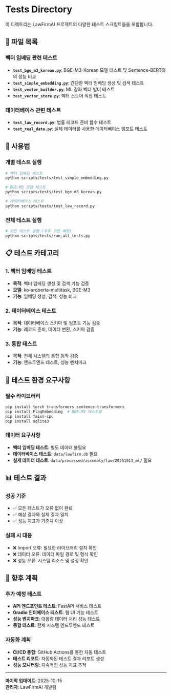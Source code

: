 # Tests Directory

이 디렉토리는 LawFirmAI 프로젝트의 다양한 테스트 스크립트들을 포함합니다.

## 📁 파일 목록

### 벡터 임베딩 관련 테스트
- **`test_bge_m3_korean.py`**: BGE-M3-Korean 모델 테스트 및 Sentence-BERT와의 성능 비교
- **`test_simple_embedding.py`**: 간단한 벡터 임베딩 생성 및 검색 테스트
- **`test_vector_builder.py`**: ML 강화 벡터 빌더 테스트
- **`test_vector_store.py`**: 벡터 스토어 직접 테스트

### 데이터베이스 관련 테스트
- **`test_law_record.py`**: 법률 레코드 준비 함수 테스트
- **`test_real_data.py`**: 실제 데이터를 사용한 데이터베이스 임포트 테스트

## 🚀 사용법

### 개별 테스트 실행
```bash
# 벡터 임베딩 테스트
python scripts/tests/test_simple_embedding.py

# BGE-M3 모델 테스트
python scripts/tests/test_bge_m3_korean.py

# 데이터베이스 테스트
python scripts/tests/test_law_record.py
```

### 전체 테스트 실행
```bash
# 모든 테스트 실행 (추후 구현 예정)
python scripts/tests/run_all_tests.py
```

## 📋 테스트 카테고리

### 1. 벡터 임베딩 테스트
- **목적**: 벡터 임베딩 생성 및 검색 기능 검증
- **모델**: ko-sroberta-multitask, BGE-M3
- **기능**: 임베딩 생성, 검색, 성능 비교

### 2. 데이터베이스 테스트
- **목적**: 데이터베이스 스키마 및 임포트 기능 검증
- **기능**: 레코드 준비, 데이터 변환, 스키마 검증

### 3. 통합 테스트
- **목적**: 전체 시스템의 통합 동작 검증
- **기능**: 엔드투엔드 테스트, 성능 벤치마크

## 🔧 테스트 환경 요구사항

### 필수 라이브러리
```bash
pip install torch transformers sentence-transformers
pip install FlagEmbedding  # BGE-M3 테스트용
pip install faiss-cpu
pip install sqlite3
```

### 데이터 요구사항
- **벡터 임베딩 테스트**: 별도 데이터 불필요
- **데이터베이스 테스트**: `data/lawfirm.db` 필요
- **실제 데이터 테스트**: `data/processed/assembly/law/20251013_ml/` 필요

## 📊 테스트 결과

### 성공 기준
- ✅ 모든 테스트가 오류 없이 완료
- ✅ 예상 결과와 실제 결과 일치
- ✅ 성능 지표가 기준치 이상

### 실패 시 대응
- ❌ Import 오류: 필요한 라이브러리 설치 확인
- ❌ 데이터 오류: 데이터 파일 경로 및 형식 확인
- ❌ 성능 오류: 시스템 리소스 및 설정 확인

## 🚀 향후 계획

### 추가 예정 테스트
- **API 엔드포인트 테스트**: FastAPI 서비스 테스트
- **Gradio 인터페이스 테스트**: 웹 UI 기능 테스트
- **성능 벤치마크**: 대용량 데이터 처리 성능 테스트
- **통합 테스트**: 전체 시스템 엔드투엔드 테스트

### 자동화 계획
- **CI/CD 통합**: GitHub Actions를 통한 자동 테스트
- **테스트 리포트**: 자동화된 테스트 결과 리포트 생성
- **성능 모니터링**: 지속적인 성능 지표 추적

---

**마지막 업데이트**: 2025-10-15  
**관리자**: LawFirmAI 개발팀

